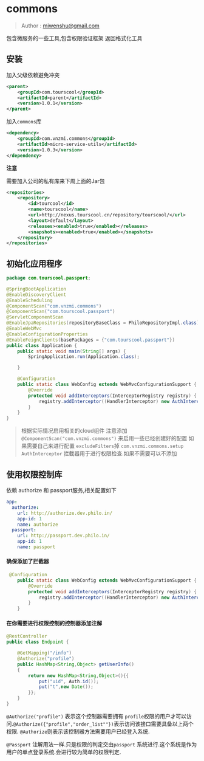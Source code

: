 # commons

>
> Author : miwenshu@gmail.com
>

包含微服务的一些工具,包含权限验证框架
返回格式化工具

## 安装

加入父级依赖避免冲突

```xml
<parent>
    <groupId>com.tourscool</groupId>
    <artifactId>parent</artifactId>
    <version>1.0.1</version>
</parent>
```

加入```commons```库

```xml
<dependency>
    <groupId>com.vnzmi.commons</groupId>
    <artifactId>micro-service-utils</artifactId>
    <version>1.0.3</version>
</dependency>
```

**注意**

需要加入公司的私有库来下周上面的Jar包

```xml
<repositories>
    <repository>
        <id>tourcool</id>
        <name>tourscool</name>
        <url>http://nexus.tourscool.cn/repository/tourscool/</url>
        <layout>default</layout>
        <releases><enabled>true</enabled></releases>
        <snapshots><enabled>true</enabled></snapshots>
    </repository>
</repositories>
```

## 初始化应用程序

```java 
package com.tourscool.passport;

@SpringBootApplication
@EnableDiscoveryClient
@EnableScheduling
@ComponentScan("com.vnzmi.commons")
@ComponentScan("com.tourscool.passport")
@ServletComponentScan
@EnableJpaRepositories(repositoryBaseClass = PhiloRepositoryImpl.class)
@EnableWebMvc
@EnableConfigurationProperties
@EnableFeignClients(basePackages = {"com.tourscool.passport"})
public class Application {
    public static void main(String[] args) {
        SpringApplication.run(Application.class);

    }

    @Configuration
    public static class WebConfig extends WebMvcConfigurationSupport {
        @Override
        protected void addInterceptors(InterceptorRegistry registry) {
            registry.addInterceptor((HandlerInterceptor) new AuthInterceptor());
        }
    }
}
```

>
> 根据实际情况启用相关的cloud组件
> 注意添加 ```@ComponentScan("com.vnzmi.commons")``` 来启用一些已经创建好的配置
> 如果需要自己来进行配置 ```excludeFilters```掉 ```com.vnzmi.commons.setup```
> ```AuthInterceptor``` 拦截器用于进行权限检查.如果不需要可以不添加
>

## 使用权限控制库

依赖 authorize 和 passport服务,相关配置如下

```yaml
app:
  authorize:
    url: http://authorize.dev.philo.in/
    app-id: 1
    name: authorize
  passport:
    url: http://passport.dev.philo.in/
    app-id: 1
    name: passport
```

#### 确保添加了拦截器

```java
 @Configuration
    public static class WebConfig extends WebMvcConfigurationSupport {
        @Override
        protected void addInterceptors(InterceptorRegistry registry) {
            registry.addInterceptor((HandlerInterceptor) new AuthInterceptor());
        }
    }
```

#### 在你需要进行权限控制的控制器添加注解

```java
@RestController
public class Endpoint {

    @GetMapping("/info")
    @Authorize("profile")
    public HashMap<String,Object> getUserInfo()
    {
        return new HashMap<String,Object>(){{
            put("uid", Auth.id());
            put("t",new Date());
        }};
    }
}
```

```@Authorize("profile")``` 表示这个控制器需要拥有 ```profile```权限的用户才可以访问.```@Authorize({"profile","order_list""})```表示访问该接口需要具备以上两个权限.
```@Authorize```则表示该控制器方法需要用户已经登入系统.

```@Passport``` 注解用法一样.只是权限的判定交由```passport``` 系统进行.这个系统是作为用户的单点登录系统.会进行较为简单的权限判定.